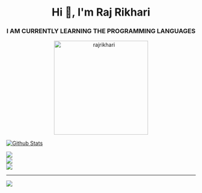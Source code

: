 <!-- [![MasterHead](https://user-images.githubusercontent.com/74038190/225813708-98b745f2-7d22-48cf-9150-083f1b00d6c9.gif)](https://rishavchanda.io) -->

<h1 align="center">Hi 👋, I'm Raj Rikhari</h1>
<h3 align="center">I AM CURRENTLY LEARNING THE PROGRAMMING LANGUAGES</h3>





<p align="center"> <img src="https://komarev.com/ghpvc/?username=rajrikhari&label=Profile%20views&color=0e75b6&style=flat" alt="rajrikhari" width="250"/> </p>

[![Github Stats](https://github-readme-stats.vercel.app/api?username=createXcodes88&show_icons=true&count_private=true&theme=dark)](https://github.com/createXcodes)


![](https://github-readme-stats.vercel.app/api?username=createXcodes&theme=dark&hide_border=false&include_all_commits=false&count_private=false)<br/>
![](https://github-readme-streak-stats.herokuapp.com/?user=createXcodes&theme=dark&hide_border=false)<br/>
![](https://github-readme-stats.vercel.app/api/top-langs/?username=createXcodes&theme=dark&hide_border=false&include_all_commits=false&count_private=false&layout=compact)

---
[![](https://visitcount.itsvg.in/api?id=createXcodes&icon=0&color=0)](https://visitcount.itsvg.in)

<!-- Proudly created with GPRM ( https://gprm.itsvg.in ) -->
